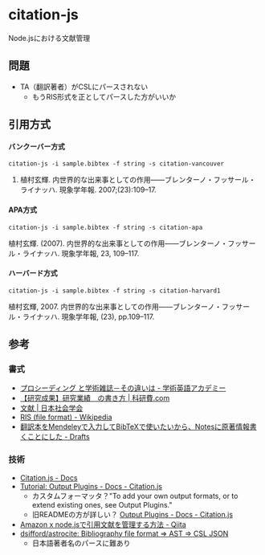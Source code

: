 # citation-js

Node.jsにおける文献管理

## 問題

- TA（翻訳著者）がCSLにパースされない
  - もうRIS形式を正としてパースした方がいいか

## 引用方式

#### バンクーバー方式

`citation-js -i sample.bibtex -f string -s citation-vancouver`

1. 植村玄輝. 内世界的な出来事としての作用——ブレンターノ・フッサール・ライナッハ. 現象学年報. 2007;(23):109–17. 


#### APA方式

`citation-js -i sample.bibtex -f string -s citation-apa`

植村玄輝. (2007). 内世界的な出来事としての作用——ブレンターノ・フッサール・ライナッハ. 現象学年報, 23, 109–117.

#### ハーバード方式

`citation-js -i sample.bibtex -f string -s citation-harvard1`

植村玄輝, 2007. 内世界的な出来事としての作用——ブレンターノ・フッサール・ライナッハ. 現象学年報, (23), pp.109–117.

## 参考

### 書式

- [プロシーディング と学術雑誌－その違いは - 学術英語アカデミー](https://www.enago.jp/academy/conference-publications/)
- [【研究成果】研究業績　の書き方 | 科研費.com](https://xn--w8yz0bc56a.com/gakushin-publicationlist/)
- [文献 | 日本社会学会](https://jss-sociology.org/bulletin/guide/document/)
- [RIS (file format) - Wikipedia](https://en.wikipedia.org/wiki/RIS_(file_format))
- [翻訳本をMendeleyで入力してBibTeXで使いたいから、Notesに原著情報書くことにした - Drafts](https://cm3.hateblo.jp/entry/2019/01/27/161741#fn-3e192f66)

### 技術

- [Citation.js - Docs](https://citation.js.org/api/0.5/)
- [Tutorial: Output Plugins - Docs - Citation.js](https://citation.js.org/api/0.5/tutorial-output_plugins.html)
  - カスタムフォーマッタ？"To add your own output formats, or to extend existing ones, see Output Plugins."
  - 旧READMEの方が詳しい？ [Output Plugins - Docs - Citation.js](https://citation.js.org/api/0.3/tutorial-output_plugins.html)
- [Amazon x node.jsで引用文献を管理する方法 - Qiita](https://qiita.com/kannkyo/items/3a95c2625730c6a4db15)
- [dsifford/astrocite: Bibliography file format => AST => CSL JSON](https://github.com/dsifford/astrocite)
  - 日本語著者名のパースに難あり
